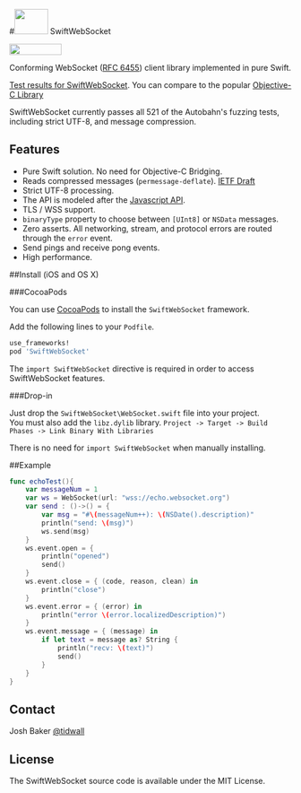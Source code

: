 #<img src="https://tidwall.github.com/SwiftWebSocket/logo.png" height="45" width="60">&nbsp;SwiftWebSocket

<a href="https://tidwall.github.io/SwiftWebSocket/results/"><img src="https://tidwall.github.io/SwiftWebSocket/build.png" alt="" width="93" height="20" border="0" /></a>

Conforming WebSocket ([RFC 6455](https://tools.ietf.org/html/rfc6455)) client library implemented in pure Swift.

[Test results for SwiftWebSocket](https://tidwall.github.io/SwiftWebSocket/results/). You can compare to the popular [Objective-C Library](http://square.github.io/SocketRocket/results/)

SwiftWebSocket currently passes all 521 of the Autobahn's fuzzing tests, including strict UTF-8, and message compression.

## Features

- Pure Swift solution. No need for Objective-C Bridging.
- Reads compressed messages (`permessage-deflate`). [IETF Draft](https://tools.ietf.org/html/draft-ietf-hybi-permessage-compression-21)
- Strict UTF-8 processing. 
- The API is modeled after the [Javascript API](https://developer.mozilla.org/en-US/docs/Web/API/WebSocket).
- TLS / WSS support.
- `binaryType` property to choose between `[UInt8]` or `NSData` messages.
- Zero asserts. All networking, stream, and protocol errors are routed through the `error` event.
- Send pings and receive pong events.
- High performance. 

##Install (iOS and OS X)

###CocoaPods

You can use [CocoaPods](http://cocoapods.org/?q=SwiftWebSocket) to install the `SwiftWebSocket` framework.

Add the following lines to your `Podfile`.

```ruby
use_frameworks!
pod 'SwiftWebSocket'
```

The `import SwiftWebSocket` directive is required in order to access SwiftWebSocket features.

###Drop-in

Just drop the `SwiftWebSocket\WebSocket.swift` file into your project.  
You must also add the `libz.dylib` library. `Project -> Target -> Build Phases -> Link Binary With Libraries`

There is no need for `import SwiftWebSocket` when manually installing.


##Example


```swift
func echoTest(){
    var messageNum = 1
    var ws = WebSocket(url: "wss://echo.websocket.org")
    var send : ()->() = {
        var msg = "#\(messageNum++): \(NSDate().description)"
        println("send: \(msg)")
        ws.send(msg)
    }
    ws.event.open = {
        println("opened")
        send()
    }
    ws.event.close = { (code, reason, clean) in
        println("close")
    }
    ws.event.error = { (error) in
        println("error \(error.localizedDescription)")
    }
    ws.event.message = { (message) in
        if let text = message as? String {
            println("recv: \(text)")
            send()
        }
    }
}
```

## Contact
Josh Baker [@tidwall](http://twitter.com/tidwall)

## License

The SwiftWebSocket source code is available under the MIT License.
